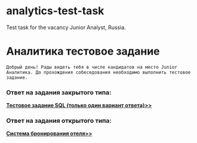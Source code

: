 # analytics-test-task
Test task for the vacancy Junior Analyst, Russia.

# Аналитика тестовое задание
```Добрый день! Рады видеть тебя в числе кандидатов на место Junior Аналитика. До прохождения собеседования необходимо выполнить тестовое задание.```

### Ответ на задания закрытого типа: 
**[Тестовое задание SQL (только один вариант ответа)>>](closed%20type%20tasks.md)**

### Ответ на задания открытого типа: 
**[Система бронирования отеля>>](open%20type%20tasks.md)**
